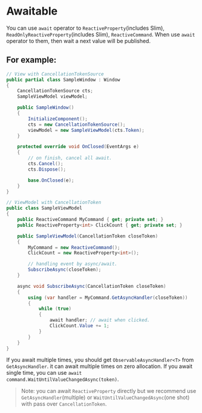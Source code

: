 # Awaitable

You can use `await` operator to `ReactiveProperty`(includes Slim), `ReadOnlyReactiveProperty`(includes Slim), `ReactiveCommand`.
When use `await` operator to them, then wait a next value will be published.

## For example:

```cs
// View with CancellationTokenSource
public partial class SampleWindow : Window
{
    CancellationTokenSource cts;
    SampleViewModel viewModel;

    public SampleWindow()
    {
        InitializeComponent();
        cts = new CancellationTokenSource();
        viewModel = new SampleViewModel(cts.Token);
    }

    protected override void OnClosed(EventArgs e)
    {
        // on finish, cancel all await.
        cts.Cancel();
        cts.Dispose();

        base.OnClosed(e);
    }
}

// ViewModel with CancellationToken
public class SampleViewModel
{
    public ReactiveCommand MyCommand { get; private set; }
    public ReactiveProperty<int> ClickCount { get; private set; }

    public SampleViewModel(CancellationToken closeToken)
    {
        MyCommand = new ReactiveCommand();
        ClickCount = new ReactiveProperty<int>();

        // handling event by async/await.
        SubscribeAsync(closeToken);
    }

    async void SubscribeAsync(CancellationToken closeToken)
    {
        using (var handler = MyCommand.GetAsyncHandler(closeToken))
        {
            while (true)
            {
                await handler; // await when clicked.
                ClickCount.Value += 1;
            }
        }
    }
}
```

If you await multiple times, you should get `ObservableAsyncHandler<T>` from `GetAsyncHandler`. it can await multiple times on zero allocation. If you await single time, you can use `await command.WaitUntilValueChangedAsync(token)`.

> Note: you can await `ReactiveProperty` directly but we recommend use `GetAsyncHandler`(multiple) or `WaitUntilValueChangedAsync`(one shot) with pass over `CancellationToken`.
